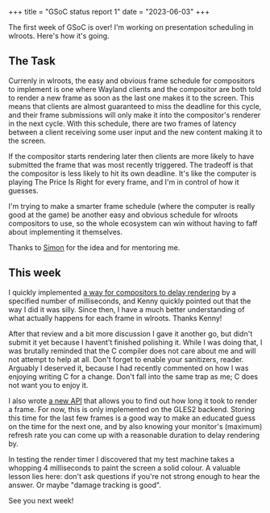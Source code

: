 +++
title = "GSoC status report 1"
date = "2023-06-03"
+++

The first week of GSoC is over! I'm working on presentation scheduling in
wlroots. Here's how it's going.
<!-- more -->

## The Task
Currenly in wlroots, the easy and obvious frame schedule for compositors to
implement is one where Wayland clients and the compositor are both told to
render a new frame as soon as the last one makes it to the screen. This means
that clients are almost guaranteed to miss the deadline for this cycle, and
their frame submissions will only make it into the compositor's renderer in the
next cycle. With this schedule, there are two frames of latency between a client
receiving some user input and the new content making it to the screen.

If the compositor starts rendering later then clients are more likely to have
submitted the frame that was most recently triggered. The tradeoff is that the
compositor is less likely to hit its own deadline. It's like the computer is
playing The Price Is Right for every frame, and I'm in control of how it
guesses.

I'm trying to make a smarter frame schedule (where the computer is really good
at the game) be another easy and obvious schedule for wlroots compositors to
use, so the whole ecosystem can win without having to faff about implementing it
themselves.

Thanks to [Simon][0] for the idea and for mentoring me.

## This week
I quickly implemented [a way for compositors to delay rendering][1] by a
specified number of milliseconds, and Kenny quickly pointed out that the way I
did it was silly. Since then, I have a much better understanding of what
actually happens for each frame in wlroots. Thanks Kenny!

After that review and a bit more discussion I gave it another go, but didn't
submit it yet because I havent't finished polishing it. While I was doing that,
I was brutally reminded that the C compiler does not care about me and will not
attempt to help at all. Don't forget to enable your sanitizers, reader. Arguably
I deserved it, because I had recently commented on how I was enjoying writing C
for a change. Don't fall into the same trap as me; C does not want you to enjoy
it.

I also wrote [a new API][2] that allows you to find out how long it took to
render a frame. For now, this is only implemented on the GLES2 backend. Storing
this time for the last few frames is a good way to make an educated guess on the
time for the next one, and by also knowing your monitor's (maximum) refresh rate
you can come up with a reasonable duration to delay rendering by.

In testing the render timer I discovered that my test machine takes a whopping 4
milliseconds to paint the screen a solid colour. A valuable lesson lies here:
don't ask questions if you're not strong enough to hear the answer. Or maybe
"damage tracking is good".

See you next week!

[0]: <https://emersion.fr>
[1]: <https://gitlab.freedesktop.org/wlroots/wlroots/-/merge_requests/4147>
[2]: <https://gitlab.freedesktop.org/wlroots/wlroots/-/merge_requests/4159>
